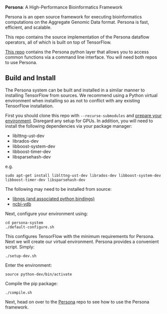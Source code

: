 
**Persona**: A High-Performance Bioinformatics Framework

Persona is an open source framework for executing bioinformatics computations on the Aggregate Genomic Data format. Persona is fast, efficient, and scalable.

This repo contains the source implementation of the Persona dataflow operators, all of which is built on top of TensorFlow. 

[This repo](https://github.com/epfl-vlsc/persona) contains the Persona python layer that allows you to access common functions via a command line interface. You will need both repos to use Persona.

## Build and Install

The Persona system can be built and installed in a similar manner to installing TensorFlow from sources. 
We recommend using a Python virtual environment when installing so as not to conflict with any existing TensorFlow installation.

First you should clone this repo with `--recurse-submodules` and [prepare your environment](https://www.tensorflow.org/install/install_sources#prepare_environment_for_linux). 
Disregard any setup for GPUs.
In addition, you will need to install the following dependencies via your package manager:

* liblttng-ust-dev
* librados-dev
* libboost-system-dev
* libboost-timer-dev
* libsparsehash-dev

e.g. 
```shell
sudo apt-get install liblttng-ust-dev librados-dev libboost-system-dev libboost-timer-dev libsparsehash-dev 
```

The following may need to be installed from source:

* [libngs (and associated python bindings)](https://github.com/ncbi/ngs)
* [ncbi-vdb](https://github.com/ncbi/ncbi-vdb)

Next, configure your environment using:

```shell
cd persona-system
./default-configure.sh
```

This configures TensorFlow with the minimum requirements for Persona.
Next we will create our virtual environment. Persona provides a convenient script. Simply:

```shell
./setup-dev.sh
```

Enter the environment:

```shell
source python-dev/bin/activate
```

Compile the pip package:

```shell
./compile.sh
```

Next, head on over to the [Persona](https://github.com/epfl-vlsc/persona) repo to see how to use the Persona framework. 


